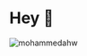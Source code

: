 <h1 align="start">Hey 👋</h1>
<p align="left"> <img src="https://komarev.com/ghpvc/?username=mohammedahw&label=Profile%20views&color=0e75b6&style=flat" alt="mohammedahw" /> </p>
